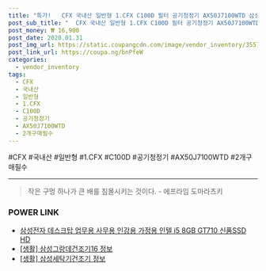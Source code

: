 ```yaml
--- 
title: "특가!   CFX 국내산 일반형 1.CFX C100D 필터 공기청정기 AX50J7100WTD 삼성 2개구매필수 블루스카이700..." 
post_sub_title: "  CFX 국내산 일반형 1.CFX C100D 필터 공기청정기 AX50J7100WTD 삼성 2개구매필수 블루스카이7000 H13 2TBA" 
post_money: ₩ 16,900 
post_date: 2020.01.31 
post_img_url: https://static.coupangcdn.com/image/vendor_inventory/3557/4c125a21f2adc37ca5b1fedd24cf65d6476da47cc6b81626c4212a7fd179.jpg 
post_link_url: https://coupa.ng/bnPfeW 
categories: 
  - vendor_inventory 
tags: 
  - CFX 
  - 국내산 
  - 일반형 
  - 1.CFX 
  - C100D 
  - 공기청정기 
  - AX50J7100WTD 
  - 2개구매필수 
--- 
```

  #CFX #국내산 #일반형 #1.CFX #C100D #공기청정기 #AX50J7100WTD #2개구매필수 
<hr> 

> 작은 구멍 하나가 큰 배를 침몰시키는 것이다. - 에프라임 도마라츠키 


### POWER LINK

* <a href="https://blog.naver.com/fasyy4321/221782241419" target="_blank">삼성전자 데스크탑 업무용 사무용 인강용 가정용 인텔 i5 8GB GT710 신품SSD HD</a>
* <a href="https://blog.naver.com/sakai111/221758802982" target="_blank"> [생활] 삼성그랑데건조기16 정보 </a>
* <a href="https://blog.naver.com/santokki14/221770913855" target="_blank"> [생활] 삼성세탁기건조기 정보 </a>
